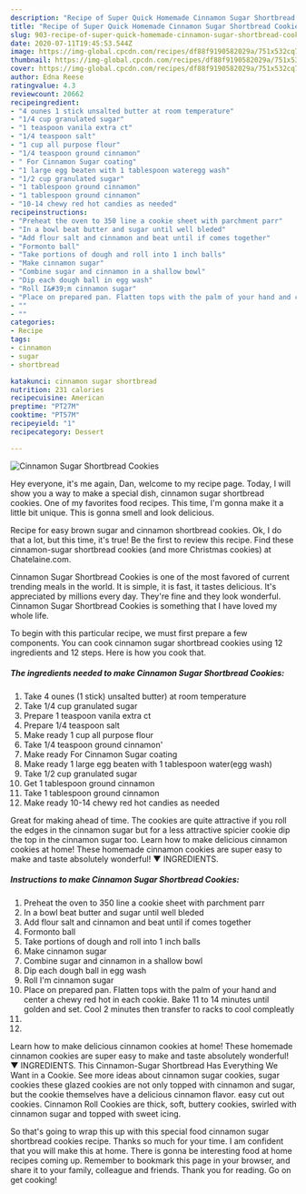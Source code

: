 ```yaml
---
description: "Recipe of Super Quick Homemade Cinnamon Sugar Shortbread Cookies"
title: "Recipe of Super Quick Homemade Cinnamon Sugar Shortbread Cookies"
slug: 903-recipe-of-super-quick-homemade-cinnamon-sugar-shortbread-cookies
date: 2020-07-11T19:45:53.544Z
image: https://img-global.cpcdn.com/recipes/df88f9190582029a/751x532cq70/cinnamon-sugar-shortbread-cookies-recipe-main-photo.jpg
thumbnail: https://img-global.cpcdn.com/recipes/df88f9190582029a/751x532cq70/cinnamon-sugar-shortbread-cookies-recipe-main-photo.jpg
cover: https://img-global.cpcdn.com/recipes/df88f9190582029a/751x532cq70/cinnamon-sugar-shortbread-cookies-recipe-main-photo.jpg
author: Edna Reese
ratingvalue: 4.3
reviewcount: 20662
recipeingredient:
- "4 ounes 1 stick unsalted butter at room temperature"
- "1/4 cup granulated sugar"
- "1 teaspoon vanila extra ct"
- "1/4 teaspoon salt"
- "1 cup all purpose flour"
- "1/4 teaspoon ground cinnamon"
- " For Cinnamon Sugar coating"
- "1 large egg beaten with 1 tablespoon wateregg wash"
- "1/2 cup granulated sugar"
- "1 tablespoon ground cinnamon"
- "1 tablespoon ground cinnamon"
- "10-14 chewy red hot candies as needed"
recipeinstructions:
- "Preheat the oven to 350 line a cookie sheet with parchment parr"
- "In a bowl beat butter and sugar until well bleded"
- "Add flour salt and cinnamon and beat until if comes together"
- "Formonto ball"
- "Take portions of dough and roll into 1 inch balls"
- "Make cinnamon sugar"
- "Combine sugar and cinnamon in a shallow bowl"
- "Dip each dough ball in egg wash"
- "Roll I&#39;m cinnamon sugar"
- "Place on prepared pan. Flatten tops with the palm of your hand and center a chewy red hot in each cookie. Bake 11 to 14 minutes until golden and set. Cool 2 minutes then transfer to racks to cool compleatly"
- ""
- ""
categories:
- Recipe
tags:
- cinnamon
- sugar
- shortbread

katakunci: cinnamon sugar shortbread 
nutrition: 231 calories
recipecuisine: American
preptime: "PT27M"
cooktime: "PT57M"
recipeyield: "1"
recipecategory: Dessert

---
```



![Cinnamon Sugar Shortbread Cookies](https://img-global.cpcdn.com/recipes/df88f9190582029a/751x532cq70/cinnamon-sugar-shortbread-cookies-recipe-main-photo.jpg)

Hey everyone, it's me again, Dan, welcome to my recipe page. Today, I will show you a way to make a special dish, cinnamon sugar shortbread cookies. One of my favorites food recipes. This time, I'm gonna make it a little bit unique. This is gonna smell and look delicious.

Recipe for easy brown sugar and cinnamon shortbread cookies. Ok, I do that a lot, but this time, it&#39;s true! Be the first to review this recipe. Find these cinnamon-sugar shortbread cookies (and more Christmas cookies) at Chatelaine.com.

Cinnamon Sugar Shortbread Cookies is one of the most favored of current trending meals in the world. It is simple, it is fast, it tastes delicious. It's appreciated by millions every day. They're fine and they look wonderful. Cinnamon Sugar Shortbread Cookies is something that I have loved my whole life.


To begin with this particular recipe, we must first prepare a few components. You can cook cinnamon sugar shortbread cookies using 12 ingredients and 12 steps. Here is how you cook that.

<!--inarticleads1-->

##### The ingredients needed to make Cinnamon Sugar Shortbread Cookies:

1. Take 4 ounes (1 stick) unsalted butter) at room temperature
1. Take 1/4 cup granulated sugar
1. Prepare 1 teaspoon vanila extra ct
1. Prepare 1/4 teaspoon salt
1. Make ready 1 cup all purpose flour
1. Take 1/4 teaspoon ground cinnamon&#39;
1. Make ready  For Cinnamon Sugar coating
1. Make ready 1 large egg beaten with 1 tablespoon water(egg wash)
1. Take 1/2 cup granulated sugar
1. Get 1 tablespoon ground cinnamon
1. Take 1 tablespoon ground cinnamon
1. Make ready 10-14 chewy red hot candies as needed


Great for making ahead of time. The cookies are quite attractive if you roll the edges in the cinnamon sugar but for a less attractive spicier cookie dip the top in the cinnamon sugar too. Learn how to make delicious cinnamon cookies at home! These homemade cinnamon cookies are super easy to make and taste absolutely wonderful! ▼ INGREDIENTS. 

<!--inarticleads2-->

##### Instructions to make Cinnamon Sugar Shortbread Cookies:

1. Preheat the oven to 350 line a cookie sheet with parchment parr
1. In a bowl beat butter and sugar until well bleded
1. Add flour salt and cinnamon and beat until if comes together
1. Formonto ball
1. Take portions of dough and roll into 1 inch balls
1. Make cinnamon sugar
1. Combine sugar and cinnamon in a shallow bowl
1. Dip each dough ball in egg wash
1. Roll I&#39;m cinnamon sugar
1. Place on prepared pan. Flatten tops with the palm of your hand and center a chewy red hot in each cookie. Bake 11 to 14 minutes until golden and set. Cool 2 minutes then transfer to racks to cool compleatly
1. 
1. 


Learn how to make delicious cinnamon cookies at home! These homemade cinnamon cookies are super easy to make and taste absolutely wonderful! ▼ INGREDIENTS. This Cinnamon-Sugar Shortbread Has Everything We Want in a Cookie. See more ideas about cinnamon sugar cookies, sugar cookies these glazed cookies are not only topped with cinnamon and sugar, but the cookie themselves have a delicious cinnamon flavor. easy cut out cookies. Cinnamon Roll Cookies are thick, soft, buttery cookies, swirled with cinnamon sugar and topped with sweet icing. 

So that's going to wrap this up with this special food cinnamon sugar shortbread cookies recipe. Thanks so much for your time. I am confident that you will make this at home. There is gonna be interesting food at home recipes coming up. Remember to bookmark this page in your browser, and share it to your family, colleague and friends. Thank you for reading. Go on get cooking!
